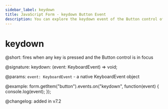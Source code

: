 ```yaml
---
sidebar_label: keydown 
title: JavaScript Form - keydown Button Event 
description: You can explore the keydown event of the Button control of Form in the documentation of the DHTMLX JavaScript UI library. Browse developer guides and API reference, try out code examples and live demos, and download a free 30-day evaluation version of DHTMLX Suite 7.
---
```


# keydown

@short: fires when any key is pressed and the Button control is in focus

@signature: keydown: (event: KeyboardEvent) => void;

@params:
`event: KeyboardEvent` - a native KeyboardEvent object

@example:
form.getItem("button").events.on("keydown", function(event) {
    console.log(event);
});

@changelog: added in v7.2
